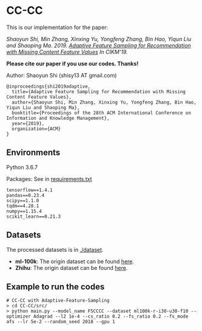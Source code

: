 # CC-CC

This is our implementation for the paper:

*Shaoyun Shi, Min Zhang, Xinxing Yu, Yongfeng Zhang, Bin Hao, Yiqun Liu and Shaoping Ma. 2019. [Adaptive Feature Sampling for Recommendation with Missing Content Feature Values](https://github.com/THUIR/CC-CC) 
In CIKM'19.*

**Please cite our paper if you use our codes. Thanks!**

Author: Shaoyun Shi (shisy13 AT gmail.com)

```
@inproceedings{shi2019adaptive,
  title={Adaptive Feature Sampling for Recommendation with Missing Content Feature Values},
  author={Shaoyun Shi, Min Zhang, Xinxing Yu, Yongfeng Zhang, Bin Hao, Yiqun Liu and Shaoping Ma},
  booktitle={Proceedings of the 28th ACM International Conference on Information and Knowledge Management},
  year={2019},
  organization={ACM}
}
```



## Environments

Python 3.6.7

Packages: See in [requirements.txt](https://github.com/THUIR/CC-CC/blob/master/requirements.txt)

```
tensorflow==1.4.1
pandas==0.23.4
scipy==1.1.0
tqdm==4.28.1
numpy==1.15.4
scikit_learn==0.21.3
```



## Datasets

The processed datasets is in [./dataset](https://github.com/THUIR/CC-CC/blob/master/dataset).

- **ml-100k**: The origin dataset can be found [here](https://grouplens.org/datasets/movielens/). 
- **Zhihu**: The origin dataset can be found [here](https://www.biendata.com/competition/CCIR2018/). 


## Example to run the codes		

```
# CC-CC with Adaptive-Feature-Sampling
> cd CC-CC/src/
> python main.py --model_name FSCCCC --dataset ml100k-r-i30-u30-f10 --optimizer Adagrad --l2 1e-4 --cs_ratio 0.2 --fs_ratio 0.2 --fs_mode afs --lr 5e-2 --random_seed 2018 --gpu 1
```